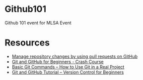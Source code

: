 # Github101
Github 101 event for MLSA Event



# Resources
- [Manage repository changes by using pull requests on GitHub](https://learn.microsoft.com/en-us/training/modules/manage-changes-pull-requests-github/)
- [Git and GitHub for Beginners - Crash Course](https://www.youtube.com/watch?v=RGOj5yH7evk)
- [Basic Git Commands – How to Use Git in a Real Project](https://www.freecodecamp.org/news/how-to-use-basic-git-and-github-commands/)
- [Git and GitHub Tutorial – Version Control for Beginners](https://www.freecodecamp.org/news/git-and-github-for-beginners/)

